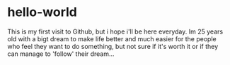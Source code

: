 # hello-world
This is my first visit to Github, but i hope i'll be here everyday.
Im 25 years old with a bigt dream to make life better and much easier for the people who feel they want to do something, but not sure if it's worth it or if they can manage to 'follow' their dream...
